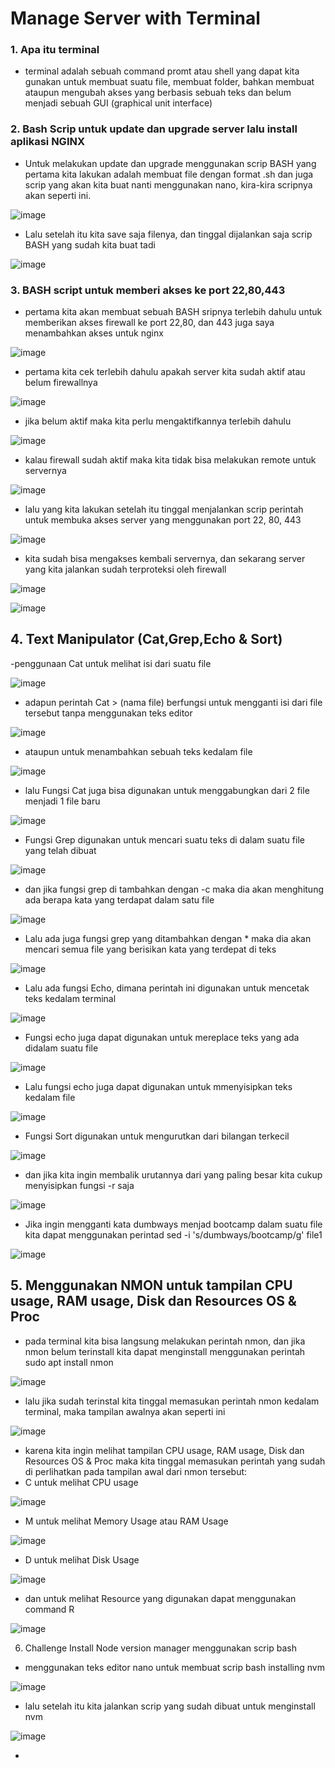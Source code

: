# Manage Server with Terminal

### 1. Apa itu terminal
- terminal adalah sebuah command promt atau shell yang dapat kita gunakan untuk membuat suatu file, membuat folder, bahkan membuat ataupun mengubah akses yang berbasis sebuah teks dan belum menjadi sebuah GUI (graphical unit interface)

### 2. Bash Scrip untuk update dan upgrade server lalu install aplikasi NGINX
- Untuk melakukan update dan upgrade menggunakan scrip BASH yang pertama kita lakukan adalah membuat file dengan format .sh dan juga scrip yang akan kita buat nanti menggunakan nano, kira-kira scripnya akan seperti ini.

![image](https://user-images.githubusercontent.com/68781074/212679596-f295086d-2284-43e4-a263-28d764d1538a.png)

- Lalu setelah itu kita save saja filenya, dan tinggal dijalankan saja scrip BASH yang sudah kita buat tadi

![image](https://user-images.githubusercontent.com/68781074/212679804-0d18a8e5-8416-40bf-8a56-917f7e24ab5b.png)

### 3.  BASH script untuk memberi akses ke port 22,80,443
- pertama kita akan membuat sebuah BASH sripnya terlebih dahulu untuk memberikan akses firewall ke port 22,80, dan 443 juga saya menambahkan akses untuk nginx

![image](https://user-images.githubusercontent.com/68781074/212647194-02de8260-562d-429f-a76f-dff6d93370ee.png)

- pertama kita cek terlebih dahulu apakah server kita sudah aktif atau belum firewallnya

![image](https://user-images.githubusercontent.com/68781074/212645503-21aaab4c-07ad-46fc-8d87-776d0350aa3b.png)

- jika belum aktif maka kita perlu mengaktifkannya terlebih dahulu

![image](https://user-images.githubusercontent.com/68781074/212647785-98017f5d-81be-4c2d-ad2f-4901a08769c5.png)

- kalau firewall sudah aktif maka kita tidak bisa melakukan remote untuk servernya

![image](https://user-images.githubusercontent.com/68781074/212647713-7ad58506-5912-4510-8e8b-36b8528fe38b.png)

- lalu yang kita lakukan setelah itu tinggal menjalankan scrip perintah untuk membuka akses server yang menggunakan port 22, 80, 443

![image](https://user-images.githubusercontent.com/68781074/212648047-7691c002-21e4-4153-9168-4015129aeb10.png)

- kita sudah bisa mengakses kembali servernya, dan sekarang server yang kita jalankan sudah terproteksi oleh firewall

![image](https://user-images.githubusercontent.com/68781074/212648302-5527fe7f-6c1d-47df-bf16-cd1a0ae10a74.png)

![image](https://user-images.githubusercontent.com/68781074/212648550-4f37dd89-bfc1-4300-8656-0725ac75ec84.png)

## 4. Text Manipulator (Cat,Grep,Echo & Sort)

-penggunaan Cat untuk melihat isi dari suatu file

![image](https://user-images.githubusercontent.com/68781074/212680384-6a876006-f0c2-4edd-8ab1-520031cd9fe4.png)

- adapun perintah Cat > (nama file) berfungsi untuk mengganti isi dari file tersebut tanpa menggunakan teks editor

![image](https://user-images.githubusercontent.com/68781074/212681138-9301404a-7d21-4547-868e-1fa280d3a0f4.png)

- ataupun untuk menambahkan sebuah teks kedalam file

![image](https://user-images.githubusercontent.com/68781074/212681361-3ea3fdb0-fcdc-406f-952d-b8353b34a3f4.png)

- lalu Fungsi Cat juga bisa digunakan untuk menggabungkan dari 2 file menjadi 1 file baru

![image](https://user-images.githubusercontent.com/68781074/212681504-ebdc6d98-8701-4021-b36f-e7306921bed8.png)

- Fungsi Grep digunakan untuk mencari suatu teks di dalam suatu file yang telah dibuat

![image](https://user-images.githubusercontent.com/68781074/212682138-81094561-d865-4e33-bfaa-f5a8e3d71030.png)

- dan jika fungsi grep di tambahkan dengan -c maka dia akan menghitung ada berapa kata yang terdapat dalam satu file

![image](https://user-images.githubusercontent.com/68781074/212682342-511e2537-7afc-4469-8f9b-6ea1b9f91e7f.png)

-  Lalu ada juga fungsi grep yang ditambahkan dengan * maka dia akan mencari semua file yang berisikan kata yang terdepat di teks

![image](https://user-images.githubusercontent.com/68781074/212682726-e3032ccf-d655-4c0f-a5b7-629c0d8cfe35.png)

- Lalu ada fungsi Echo, dimana perintah ini digunakan untuk mencetak teks kedalam terminal

![image](https://user-images.githubusercontent.com/68781074/212683323-38b8fb56-77ba-4872-ab0e-82c484f3da26.png)

- Fungsi echo juga dapat digunakan untuk mereplace teks yang ada didalam suatu file

![image](https://user-images.githubusercontent.com/68781074/212683789-5dcf14fd-74eb-4e57-a753-e54da9c87224.png)

- Lalu fungsi echo juga dapat digunakan untuk mmenyisipkan teks kedalam file

![image](https://user-images.githubusercontent.com/68781074/212684092-d8ca8782-e201-40a8-b3ca-4e7a18046f6d.png)

- Fungsi Sort digunakan untuk mengurutkan dari bilangan terkecil

![image](https://user-images.githubusercontent.com/68781074/212684609-5db53837-a9f9-4722-86ea-2e3cb3e5a27f.png)

- dan jika kita ingin membalik urutannya dari yang paling besar kita cukup menyisipkan fungsi -r saja

![image](https://user-images.githubusercontent.com/68781074/212684698-2dd21dca-37fd-441d-b4cb-7639ecbc24d2.png)


- Jika ingin mengganti kata dumbways menjad bootcamp dalam suatu file kita dapat menggunakan perintad sed -i 's/dumbways/bootcamp/g' file1

![image](https://user-images.githubusercontent.com/68781074/212685401-4b8fa926-a515-4de1-97d9-55c254f8aaf0.png)

## 5. Menggunakan NMON untuk tampilan CPU usage, RAM usage, Disk dan Resources OS & Proc

- pada terminal kita bisa langsung melakukan perintah nmon, dan jika nmon belum terinstall kita dapat menginstall menggunakan perintah sudo apt install nmon

![image](https://user-images.githubusercontent.com/68781074/212687091-d657d739-6c35-461a-9430-8b5b8eb4ff01.png)

- lalu jika sudah terinstal kita tinggal memasukan perintah nmon kedalam terminal, maka tampilan awalnya akan seperti ini

![image](https://user-images.githubusercontent.com/68781074/212687193-4c06d985-fea8-48a1-bf6c-7b89f7ddb357.png)

- karena kita ingin melihat tampilan CPU usage, RAM usage, Disk dan Resources OS & Proc maka kita tinggal memasukan perintah yang sudah di perlihatkan pada tampilan awal dari nmon tersebut:
- C untuk melihat CPU usage

![image](https://user-images.githubusercontent.com/68781074/212688199-5d09703c-bc63-4748-8efc-e18a700ba6c3.png)

- M untuk melihat Memory Usage atau RAM Usage

![image](https://user-images.githubusercontent.com/68781074/212688329-54ea4b3e-ff45-4298-a27b-05fae7b6f868.png)

- D untuk melihat Disk Usage

![image](https://user-images.githubusercontent.com/68781074/212688454-a08f3fcb-80da-4c23-9f9c-0224e8401a69.png)

- dan untuk melihat Resource yang digunakan dapat menggunakan command R

![image](https://user-images.githubusercontent.com/68781074/212688602-9171bfc4-5c5d-4cca-982c-b93a50dde725.png)

6. Challenge Install Node version manager menggunakan scrip bash

- menggunakan teks editor nano untuk membuat scrip bash installing nvm

![image](https://user-images.githubusercontent.com/68781074/212720404-af53f1e3-0d94-4134-8f76-0bab1f7b3bd2.png)

- lalu setelah itu kita jalankan scrip yang sudah dibuat untuk menginstall nvm

![image](https://user-images.githubusercontent.com/68781074/212720546-41a10fb8-c2dc-46a4-bc5d-38f323f22dee.png)

- 
